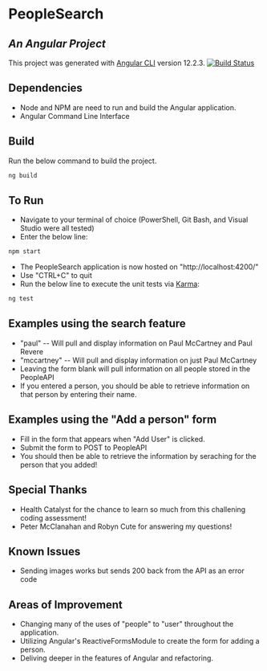 # PeopleSearch
## _An Angular Project_
This project was generated with [Angular CLI](https://github.com/angular/angular-cli) version 12.2.3.
[![Build Status](https://travis-ci.org/joemccann/dillinger.svg?branch=master)](https://travis-ci.org/joemccann/dillinger)

## Dependencies
- Node and NPM are need to run and build the Angular application.
- Angular Command Line Interface

## Build
Run the below command to build the project.
```sh
ng build
```

## To Run
- Navigate to your terminal of choice (PowerShell, Git Bash, and Visual Studio were all tested)
- Enter the below line:
```sh
npm start
```
- The PeopleSearch application is now hosted on "http://localhost:4200/"
- Use "CTRL+C" to quit
- Run the below line to execute the unit tests via [Karma](https://karma-runner.github.io):
```sh
ng test
```


## Examples using the search feature
- "paul"
-- Will pull and display information on Paul McCartney and Paul Revere
- "mccartney"
-- Will pull and display information on just Paul McCartney
- Leaving the form blank will pull information on all people stored in the PeopleAPI
- If you entered a person, you should be able to retrieve information on that person by entering their name.

## Examples using the "Add a person" form
- Fill in the form that appears when "Add User" is clicked.
- Submit the form to POST to PeopleAPI 
- You should then be able to retrieve the information by seraching for the person that you added!

## Special Thanks
- Health Catalyst for the chance to learn so much from this challening coding assessment!
- Peter McClanahan and Robyn Cute for answering my questions!

## Known Issues
- Sending images works but sends 200 back from the API as an error code

## Areas of Improvement
- Changing many of the uses of "people" to "user" throughout the application.
- Utilizing Angular's ReactiveFormsModule to create the form for adding a person.
- Deliving deeper in the features of Angular and refactoring.